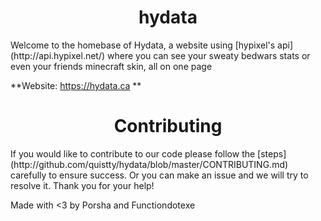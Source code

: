 <h1 align="center">hydata</h1>
Welcome to the homebase of Hydata, a website using
[hypixel's api](http://api.hypixel.net/) 
where you can see your sweaty bedwars stats or even your friends minecraft skin, all on one page

**Website: https://hydata.ca **

<h1 align="center">Contributing</h1>
If you would like to contribute to our code please follow the [steps](http://github.com/quistty/hydata/blob/master/CONTRIBUTING.md) carefully to ensure success. Or you can make an issue and we will try to resolve it. Thank you for your help!

<!--  im sorry  -->

Made with <3 by Porsha and Functiondotexe
